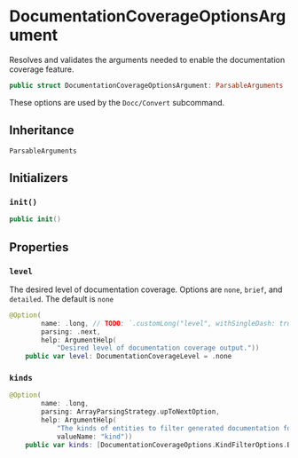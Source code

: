 # DocumentationCoverageOptionsArgument

Resolves and validates the arguments needed to enable the documentation coverage feature.

``` swift
public struct DocumentationCoverageOptionsArgument: ParsableArguments 
```

These options are used by the `Docc/Convert` subcommand.

## Inheritance

`ParsableArguments`

## Initializers

### `init()`

``` swift
public init() 
```

## Properties

### `level`

The desired level of documentation coverage. Options are `none`, `brief`, and `detailed`. The default is `none`

``` swift
@Option(
        name: .long, // TODO: `.customLong("level", withSingleDash: true)` doesn't work with `swift run docc …`
        parsing: .next,
        help: ArgumentHelp(
            "Desired level of documentation coverage output."))
    public var level: DocumentationCoverageLevel = .none
```

### `kinds`

``` swift
@Option(
        name: .long,
        parsing: ArrayParsingStrategy.upToNextOption,
        help: ArgumentHelp(
            "The kinds of entities to filter generated documentation for.",
            valueName: "kind"))
    public var kinds: [DocumentationCoverageOptions.KindFilterOptions.BitFlagRepresentation] = []
```
